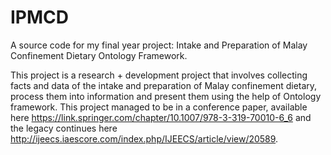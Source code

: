 # IPMCD
A source code for my final year project: Intake and Preparation of Malay Confinement Dietary Ontology Framework.

This project is a research + development project that involves collecting facts and data of the intake and preparation of Malay confinement dietary, process them into information and present them using the help of Ontology framework. This project managed to be in a conference paper, available here https://link.springer.com/chapter/10.1007/978-3-319-70010-6_6 and the legacy continues here http://ijeecs.iaescore.com/index.php/IJEECS/article/view/20589.
